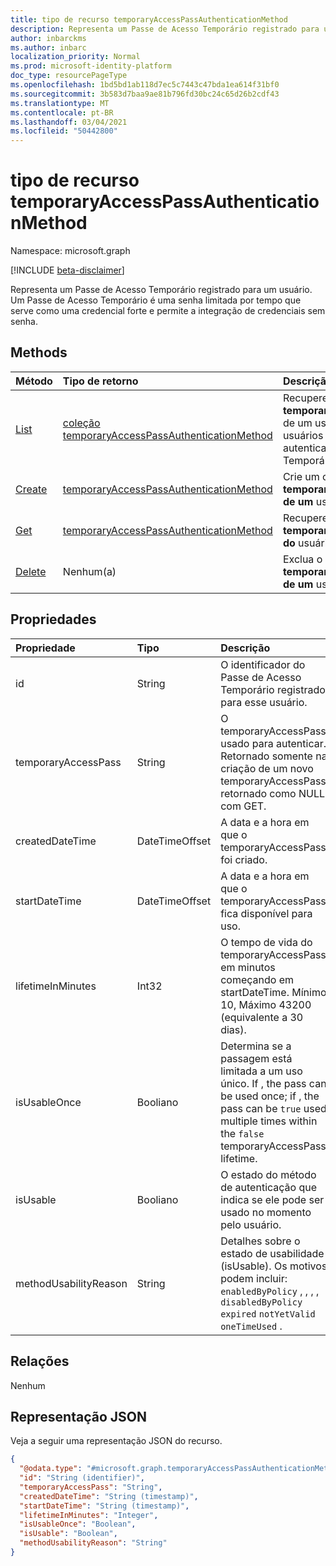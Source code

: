 ```yaml
---
title: tipo de recurso temporaryAccessPassAuthenticationMethod
description: Representa um Passe de Acesso Temporário registrado para um usuário.
author: inbarckms
ms.author: inbarc
localization_priority: Normal
ms.prod: microsoft-identity-platform
doc_type: resourcePageType
ms.openlocfilehash: 1bd5bd1ab118d7ec5c7443c47bda1ea614f31bf0
ms.sourcegitcommit: 3b583d7baa9ae81b796fd30bc24c65d26b2cdf43
ms.translationtype: MT
ms.contentlocale: pt-BR
ms.lasthandoff: 03/04/2021
ms.locfileid: "50442800"
---
```

# <a name="temporaryaccesspassauthenticationmethod-resource-type"></a>tipo de recurso temporaryAccessPassAuthenticationMethod

Namespace: microsoft.graph

[!INCLUDE [beta-disclaimer](../../includes/beta-disclaimer.md)]

Representa um Passe de Acesso Temporário registrado para um usuário. Um Passe de Acesso Temporário é uma senha limitada por tempo que serve como uma credencial forte e permite a integração de credenciais sem senha.

## <a name="methods"></a>Methods
|Método|Tipo de retorno|Descrição|
|:---|:---|:---|
|[List](../api/temporaryaccesspassauthenticationmethod-list.md)|[coleção temporaryAccessPassAuthenticationMethod](../resources/temporaryaccesspassauthenticationmethod.md)|Recupere uma lista dos objetos **temporaryAccessPassAuthenticationMethod** de um usuário e suas propriedades. Os usuários só podem ter um método de autenticação de Passagem de Acesso Temporário.|
|[Create](../api/temporaryaccesspassauthenticationmethod-post.md)|[temporaryAccessPassAuthenticationMethod](../resources/temporaryaccesspassauthenticationmethod.md)|Crie um objeto **temporaryAccessPassAuthenticationMethod de um** usuário.|
|[Get](../api/temporaryaccesspassauthenticationmethod-get.md)|[temporaryAccessPassAuthenticationMethod](../resources/temporaryaccesspassauthenticationmethod.md)|Recupere as propriedades do objeto **temporaryAccessPassAuthenticationMethod do** usuário.||
|[Delete](../api/temporaryaccesspassauthenticationmethod-delete.md)|Nenhum(a)|Exclua o **objeto temporaryAccessPassAuthenticationMethod de um** usuário.|

## <a name="properties"></a>Propriedades
|Propriedade|Tipo|Descrição|
|:---|:---|:---|
|id|String|O identificador do Passe de Acesso Temporário registrado para esse usuário.|
|temporaryAccessPass|String|O temporaryAccessPass usado para autenticar. Retornado somente na criação de um novo temporaryAccessPass; retornado como NULL com GET.|
|createdDateTime|DateTimeOffset|A data e a hora em que o temporaryAccessPass foi criado.|
|startDateTime|DateTimeOffset|A data e a hora em que o temporaryAccessPass fica disponível para uso.|
|lifetimeInMinutes|Int32|O tempo de vida do temporaryAccessPass em minutos começando em startDateTime. Mínimo 10, Máximo 43200 (equivalente a 30 dias).|
|isUsableOnce|Booliano|Determina se a passagem está limitada a um uso único. If , the pass can be used once; if , the pass can be `true` used multiple times within the `false` temporaryAccessPass lifetime.|
|isUsable|Booliano|O estado do método de autenticação que indica se ele pode ser usado no momento pelo usuário.|
|methodUsabilityReason|String|Detalhes sobre o estado de usabilidade (isUsable). Os motivos podem incluir: `enabledByPolicy` , , , , `disabledByPolicy` `expired` `notYetValid` `oneTimeUsed` .|


## <a name="relationships"></a>Relações
Nenhum

## <a name="json-representation"></a>Representação JSON
Veja a seguir uma representação JSON do recurso.
<!-- {
  "blockType": "resource",
  "keyProperty": "id",
  "@odata.type": "microsoft.graph.temporaryAccessPassAuthenticationMethod",
  "baseType": "microsoft.graph.authenticationMethod",
  "openType": false
}
-->
``` json
{
  "@odata.type": "#microsoft.graph.temporaryAccessPassAuthenticationMethod",
  "id": "String (identifier)",
  "temporaryAccessPass": "String",
  "createdDateTime": "String (timestamp)",
  "startDateTime": "String (timestamp)",
  "lifetimeInMinutes": "Integer",
  "isUsableOnce": "Boolean",
  "isUsable": "Boolean",
  "methodUsabilityReason": "String"
}
```
